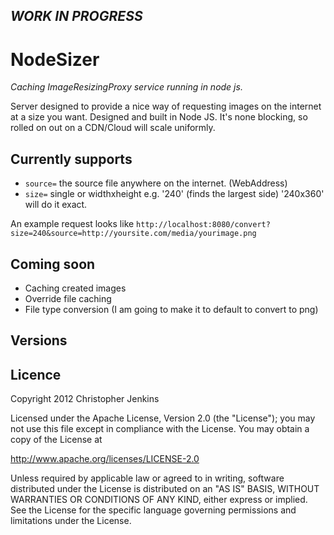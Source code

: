 _WORK IN PROGRESS_
--------------------
NodeSizer 
==========
*Caching ImageResizingProxy service running in node js.*

Server designed to provide a nice way of requesting images on the internet at a size you want. Designed and built in Node JS.
It's none blocking, so rolled on out on a CDN/Cloud will scale uniformly.

Currently supports
------------------

* `source=` the source file anywhere on the internet. (WebAddress)
* `size=` single or widthxheight e.g. '240' (finds the largest side) '240x360' will do it exact.

An example request looks like `http://localhost:8080/convert?size=240&source=http://yoursite.com/media/yourimage.png`

Coming soon
-----------
* Caching created images
* Override file caching
* File type conversion (I am going to make it to default to convert to png)

Versions
--------


Licence
-------
Copyright 2012 Christopher Jenkins

Licensed under the Apache License, Version 2.0 (the "License");
you may not use this file except in compliance with the License.
You may obtain a copy of the License at

   http://www.apache.org/licenses/LICENSE-2.0

Unless required by applicable law or agreed to in writing, software
distributed under the License is distributed on an "AS IS" BASIS,
WITHOUT WARRANTIES OR CONDITIONS OF ANY KIND, either express or implied.
See the License for the specific language governing permissions and
limitations under the License.